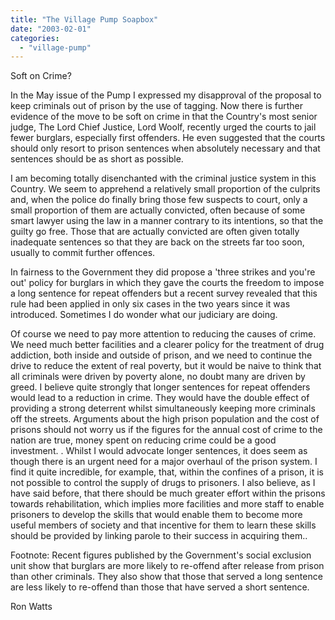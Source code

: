 ```yaml
---
title: "The Village Pump Soapbox"
date: "2003-02-01"
categories: 
  - "village-pump"
---
```


Soft on Crime?

In the May issue of the Pump I expressed my disapproval of the proposal to keep criminals out of prison by the use of tagging. Now there is further evidence of the move to be soft on crime in that the Country's most senior judge, The Lord Chief Justice, Lord Woolf, recently urged the courts to jail fewer burglars, especially first offenders. He even suggested that the courts should only resort to prison sentences when absolutely necessary and that sentences should be as short as possible.

I am becoming totally disenchanted with the criminal justice system in this Country. We seem to apprehend a relatively small proportion of the culprits and, when the police do finally bring those few suspects to court, only a small proportion of them are actually convicted, often because of some smart lawyer using the law in a manner contrary to its intentions, so that the guilty go free. Those that are actually convicted are often given totally inadequate sentences so that they are back on the streets far too soon, usually to commit further offences.

In fairness to the Government they did propose a 'three strikes and you're out' policy for burglars in which they gave the courts the freedom to impose a long sentence for repeat offenders but a recent survey revealed that this rule had been applied in only six cases in the two years since it was introduced. Sometimes I do wonder what our judiciary are doing.

Of course we need to pay more attention to reducing the causes of crime. We need much better facilities and a clearer policy for the treatment of drug addiction, both inside and outside of prison, and we need to continue the drive to reduce the extent of real poverty, but it would be naive to think that all criminals were driven by poverty alone, no doubt many are driven by greed. I believe quite strongly that longer sentences for repeat offenders would lead to a reduction in crime. They would have the double effect of providing a strong deterrent whilst simultaneously keeping more criminals off the streets. Arguments about the high prison population and the cost of prisons should not worry us if the figures for the annual cost of crime to the nation are true, money spent on reducing crime could be a good investment. . Whilst I would advocate longer sentences, it does seem as though there is an urgent need for a major overhaul of the prison system. I find it quite incredible, for example, that, within the confines of a prison, it is not possible to control the supply of drugs to prisoners. I also believe, as I have said before, that there should be much greater effort within the prisons towards rehabilitation, which implies more facilities and more staff to enable prisoners to develop the skills that would enable them to become more useful members of society and that incentive for them to learn these skills should be provided by linking parole to their success in acquiring them..

Footnote: Recent figures published by the Government's social exclusion unit show that burglars are more likely to re-offend after release from prison than other criminals. They also show that those that served a long sentence are less likely to re-offend than those that have served a short sentence.

Ron Watts
